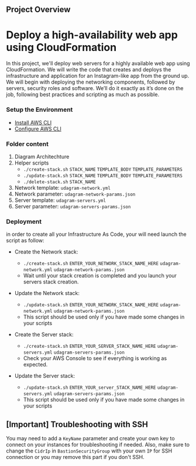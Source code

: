 ## Project Overview

# Deploy a high-availability web app using CloudFormation

In this project, we'll deploy web servers for a highly available web app using CloudFormation.
We will write the code that creates and deploys the infrastructure and application for an
Instagram-like app from the ground up. We will begin with deploying the networking components,
followed by servers, security roles and software. We’ll do it exactly as it’s done on the job,
following best practices and scripting as much as possible.

### Setup the Environment

* [Install AWS CLI](https://docs.aws.amazon.com/cli/latest/userguide/install-cliv2.html)
* [Configure AWS CLI](https://docs.aws.amazon.com/cli/latest/userguide/cli-chap-configure.html)

### Folder content

1. Diagram Architechture
2. Helper scripts
    - `./create-stack.sh` `STACK_NAME` `TEMPLATE_BODY` `TEMPLATE_PARAMETERS`
    - `./update-stack.sh` `STACK_NAME` `TEMPLATE_BODY` `TEMPLATE_PARAMETERS`
    - `./delete-stack.sh` `STACK_NAME`
3. Network template: `udagram-network.yml`
4. Network parameter: `udagram-network-params.json`
5. Server template: `udagram-servers.yml`
6. Server parameter:  `udagram-servers-params.json`

### Deployment

in order to create all your Infrastructure As Code, your will need launch the script as follow:

- Create the Network stack:
    - `./create-stack.sh` `ENTER_YOUR_NETWORK_STACK_NAME_HERE` `udagram-network.yml` `udagram-network-params.json`
    * Wait until your stack creation is completed and you launch your servers stack creation.
- Update the Network stack:
    - `./update-stack.sh` `ENTER_YOUR_NETWORK_STACK_NAME_HERE` `udagram-network.yml` `udagram-network-params.json`
    * This script should be used only if you have made some changes in your scripts

- Create the Server stack:
    - `./create-stack.sh` `ENTER_YOUR_SERVER_STACK_NAME_HERE` `udagram-servers.yml` `udagram-servers-params.json`
    * Check your AWS Console to see if everything is working as expected.
- Update the Server stack:
    - `./update-stack.sh` `ENTER_YOUR_server_STACK_NAME_HERE` `udagram-servers.yml` `udagram-servers-params.json`
    * This script should be used only if you have made some changes in your scripts

## [Important] Troubleshooting with SSH

You may need to add a `KeyName` parameter and create your own key to connect on your instances for troubleshooting if needed.
Also, make sure to change the `CidrIp` in `BastionSecurityGroup` with your own `ÌP` for SSH connection or you may remove this part if you don't SSH.